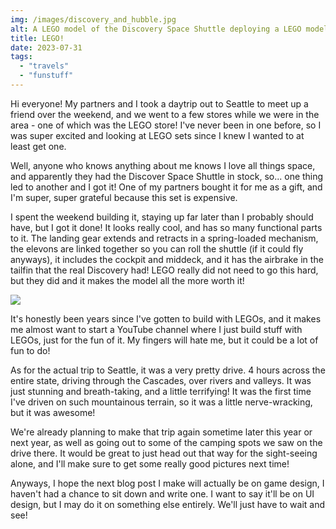 ```yaml
---
img: /images/discovery_and_hubble.jpg
alt: A LEGO model of the Discovery Space Shuttle deploying a LEGO model of the Hubble Space Telescope.
title: LEGO!
date: 2023-07-31
tags:
  - "travels"
  - "funstuff"
---
```

Hi everyone! My partners and I took a daytrip out to Seattle to meet up a friend over the weekend, and we went to a few stores while we were in the area - one of which was the LEGO store! I've never been in one before, so I was super excited and looking at LEGO sets since I knew I wanted to at least get one.

Well, anyone who knows anything about me knows I love all things space, and apparently they had the Discover Space Shuttle in stock, so... one thing led to another and I got it! One of my partners bought it for me as a gift, and I'm super, super grateful because this set is expensive.

I spent the weekend building it, staying up far later than I probably should have, but I got it done! It looks really cool, and has so many functional parts to it. The landing gear extends and retracts in a spring-loaded mechanism, the elevons are linked together so you can roll the shuttle (if it could fly anyways), it includes the cockpit and middeck, and it has the airbrake in the tailfin that the real Discovery had! LEGO really did not need to go this hard, but they did and it makes the model all the more worth it!

![](/images/discovery_and_hubble.jpg)

It's honestly been years since I've gotten to build with LEGOs, and it makes me almost want to start a YouTube channel where I just build stuff with LEGOs, just for the fun of it. My fingers will hate me, but it could be a lot of fun to do!

As for the actual trip to Seattle, it was a very pretty drive. 4 hours across the entire state, driving through the Cascades, over rivers and valleys. It was just stunning and breath-taking, and a little terrifying! It was the first time I've driven on such mountainous terrain, so it was a little nerve-wracking, but it was awesome!

We're already planning to make that trip again sometime later this year or next year, as well as going out to some of the camping spots we saw on the drive there. It would be great to just head out that way for the sight-seeing alone, and I'll make sure to get some really good pictures next time!

Anyways, I hope the next blog post I make will actually be on game design, I haven't had a chance to sit down and write one. I want to say it'll be on UI design, but I may do it on something else entirely. We'll just have to wait and see!